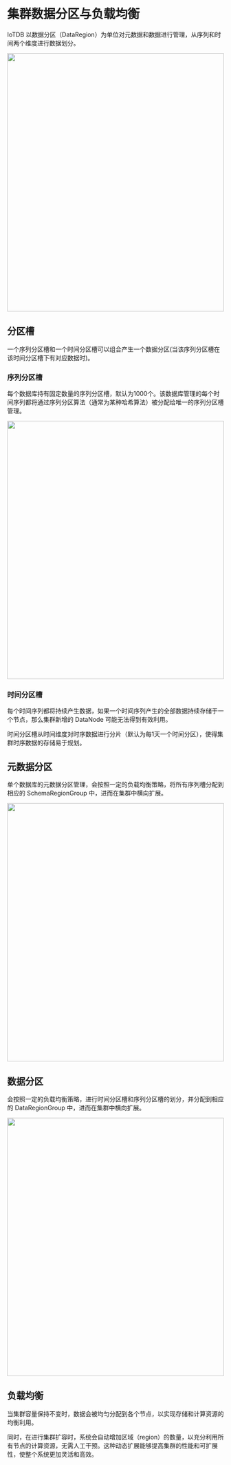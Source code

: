 <!--

    Licensed to the Apache Software Foundation (ASF) under one
    or more contributor license agreements.  See the NOTICE file
    distributed with this work for additional information
    regarding copyright ownership.  The ASF licenses this file
    to you under the Apache License, Version 2.0 (the
    "License"); you may not use this file except in compliance
    with the License.  You may obtain a copy of the License at
    
        http://www.apache.org/licenses/LICENSE-2.0
    
    Unless required by applicable law or agreed to in writing,
    software distributed under the License is distributed on an
    "AS IS" BASIS, WITHOUT WARRANTIES OR CONDITIONS OF ANY
    KIND, either express or implied.  See the License for the
    specific language governing permissions and limitations
    under the License.

-->

# 集群数据分区与负载均衡

IoTDB 以数据分区（DataRegion）为单位对元数据和数据进行管理，从序列和时间两个维度进行数据划分。

<img style="width:100%; max-width:800px; max-height:600px; margin-left:auto; margin-right:auto; display:block;" src="https://alioss.timecho.com/docs/img/%E5%88%86%E5%8C%BA%E6%A7%BD%E4%B8%8E%E6%95%B0%E6%8D%AE%E5%88%86%E5%8C%BA.png?raw=true">

## 分区槽

一个序列分区槽和一个时间分区槽可以组合产生一个数据分区(当该序列分区槽在该时间分区槽下有对应数据时)。

### 序列分区槽

每个数据库持有固定数量的序列分区槽，默认为1000个。该数据库管理的每个时间序列都将通过序列分区算法（通常为某种哈希算法）被分配给唯一的序列分区槽管理。

<img style="width:100%; max-width:800px; max-height:600px; margin-left:auto; margin-right:auto; display:block;" src="https://alioss.timecho.com/docs/img/SeriesPartitionSlot.png?raw=true">

### 时间分区槽

每个时间序列都将持续产生数据，如果一个时间序列产生的全部数据持续存储于一个节点，那么集群新增的 DataNode 可能无法得到有效利用。

时间分区槽从时间维度对时序数据进行分片（默认为每1天一个时间分区），使得集群时序数据的存储易于规划。

## 元数据分区

单个数据库的元数据分区管理，会按照一定的负载均衡策略，将所有序列槽分配到相应的 SchemaRegionGroup 中，进而在集群中横向扩展。

<img style="width:100%; max-width:800px; max-height:600px; margin-left:auto; margin-right:auto; display:block;" src="https://alioss.timecho.com/docs/img/SchemaRegion.png?raw=true">

## 数据分区

会按照一定的负载均衡策略，进行时间分区槽和序列分区槽的划分，并分配到相应的 DataRegionGroup 中，进而在集群中横向扩展。

<img style="width:100%; max-width:800px; max-height:600px; margin-left:auto; margin-right:auto; display:block;" src="https://alioss.timecho.com/docs/img/DataRegion.png?raw=true">

## 负载均衡

当集群容量保持不变时，数据会被均匀分配到各个节点，以实现存储和计算资源的均衡利用。

同时，在进行集群扩容时，系统会自动增加区域（region）的数量，以充分利用所有节点的计算资源，无需人工干预。这种动态扩展能够提高集群的性能和可扩展性，使整个系统更加灵活和高效。
